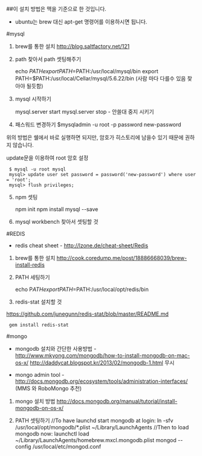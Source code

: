 ##이 설치 방법은 맥을 기준으로 한 것입니다.  
* ubuntu는 brew 대신 apt-get 명령어를 이용하시면 됩니다. 

#mysql
1) brew를 통한 설치  http://blog.saltfactory.net/121

2) path 찾아서 path 셋팅해주기 

    echo $PATH
    export PATH=$PATH:/usr/local/mysql/bin
    export PATH=$PATH:/usr/local/Cellar/mysql/5.6.22/bin
    (사람 마다 다를수 있음 찾아야 될듯함) 

3) mysql 시작하기

     mysql.server start
     mysql.server stop  - 안쓸대 중지 시키기

4) 패스워드 변경하기
     $mysqladmin -u root -p password new-password

위의 방법은 쉘에서 바로 실행하면 되지만, 암호가 히스토리에 남을수 있기 때문에 권하지 않습니다.

update문을 이용하여 root 암호 설정

     $ mysql -u root mysql
     mysql> update user set password = password('new-password') where user = 'root';
     mysql> flush privileges;

5) npm 셋팅   

     npm init 
     npm install mysql --save 


6) mysql workbench 찾아서 셋팅할 것 


#REDIS
* redis cheat sheet - http://lzone.de/cheat-sheet/Redis

1) brew를 통한 설치  http://cook.coredump.me/post/18886668039/brew-install-redis 

2) PATH 세팅하기

     echo P$ATH 
     export PATH=$PATH:/usr/local/opt/redis/bin
    

3) redis-stat 설치할 것 

https://github.com/junegunn/redis-stat/blob/master/README.md 

     gem install redis-stat


#mongo 

* mongodb 설치와 간단한 사용방법 - 
      http://www.mkyong.com/mongodb/how-to-install-mongodb-on-mac-os-x/ 
     http://daddycat.blogspot.kr/2013/02/mongodb-1.html 무시

* mongo admin tool - http://docs.mongodb.org/ecosystem/tools/administration-interfaces/  (MMS 와 RoboMongo 추천) 

1) mongo 설치 방법  http://docs.mongodb.org/manual/tutorial/install-mongodb-on-os-x/ 

2) PATH 셋팅하기 
     //To have launchd start mongodb at login:
     ln -sfv /usr/local/opt/mongodb/*.plist ~/Library/LaunchAgents
     //Then to load mongodb now:
     launchctl load ~/Library/LaunchAgents/homebrew.mxcl.mongodb.plist
     mongod --config /usr/local/etc/mongod.conf

